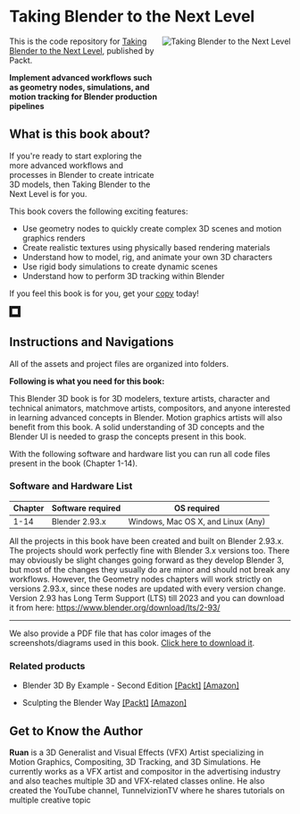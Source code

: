 # Taking Blender to the Next Level

<a href="https://www.packtpub.com/product/taking-blender-to-the-next-level/9781803233567?utm_source=github&utm_medium=repository&utm_campaign=9781803233567"><img src="https://static.packt-cdn.com/products/9781803233567/cover/smaller" alt="Taking Blender to the Next Level" height="256px" align="right"></a>

This is the code repository for [Taking Blender to the Next Level](https://www.packtpub.com/product/taking-blender-to-the-next-level/9781803233567?utm_source=github&utm_medium=repository&utm_campaign=9781803233567), published by Packt.

**Implement advanced workflows such as geometry nodes, simulations, and motion tracking for Blender production pipelines**

## What is this book about?
If you're ready to start exploring the more advanced workflows and processes in Blender to create intricate 3D models, then Taking Blender to the Next Level is for you.

This book covers the following exciting features: 
* Use geometry nodes to quickly create complex 3D scenes and motion graphics renders
* Create realistic textures using physically based rendering materials
* Understand how to model, rig, and animate your own 3D characters
* Use rigid body simulations to create dynamic scenes
* Understand how to perform 3D tracking within Blender

If you feel this book is for you, get your [copy](https://www.amazon.com/dp/1803233567) today!

<a href="https://www.packtpub.com/?utm_source=github&utm_medium=banner&utm_campaign=GitHubBanner"><img src="https://raw.githubusercontent.com/PacktPublishing/GitHub/master/GitHub.png" 
alt="https://www.packtpub.com/" border="5" /></a>


## Instructions and Navigations
All of the assets and project files are organized into folders. 

**Following is what you need for this book:**

This Blender 3D book is for 3D modelers, texture artists, character and technical animators, matchmove artists, compositors, and anyone interested in learning advanced concepts in Blender. Motion graphics artists will also benefit from this book. A solid understanding of 3D concepts and the Blender UI is needed to grasp the concepts present in this book.

With the following software and hardware list you can run all code files present in the book (Chapter 1-14).

### Software and Hardware List

| Chapter  | Software required                   | OS required                        |
| -------- | ------------------------------------| -----------------------------------|
| 1-14     | Blender 2.93.x                      | Windows, Mac OS X, and Linux (Any) |

All the projects in this book have been created and built on Blender 2.93.x. The projects should work perfectly fine with Blender 3.x versions too. There may obviously be slight changes going forward as they develop Blender 3, but most of the changes they usually do are minor and should not break any workflows. However, the Geometry nodes chapters will work strictly on versions 2.93.x, since these nodes are updated with every version change. Version 2.93 has Long Term Support (LTS) till 2023 and you can download it from here: https://www.blender.org/download/lts/2-93/

<hr>

We also provide a PDF file that has color images of the screenshots/diagrams used in this book. [Click here to download it](https://static.packt-cdn.com/downloads/9781803233567_ColorImages.pdf).


### Related products <Other books you may enjoy>
* Blender 3D By Example - Second Edition [[Packt]](https://subscription.packtpub.com/product/game_development/9781789612561?utm_source=github&utm_medium=repository&utm_campaign=9781789612561) [[Amazon]](https://www.amazon.com/dp/178961256X)

* Sculpting the Blender Way [[Packt]](https://subscription.packtpub.com/product/game_development/9781801073875?utm_source=github&utm_medium=repository&utm_campaign=9781801073875) [[Amazon]](https://www.amazon.com/dp/1801073872)

## Get to Know the Author
**Ruan**
is a 3D Generalist and Visual Effects (VFX) Artist specializing in Motion Graphics, Compositing, 3D Tracking, and 3D Simulations. He currently works as a VFX artist and compositor in the advertising industry and also teaches multiple 3D and VFX-related classes online. He also created the YouTube channel, TunnelvizionTV where he shares tutorials on multiple creative topic




